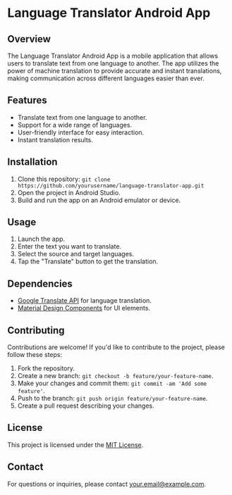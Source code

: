 # Language Translator Android App

## Overview

The Language Translator Android App is a mobile application that allows users to translate text from one language to another. The app utilizes the power of machine translation to provide accurate and instant translations, making communication across different languages easier than ever.

## Features

- Translate text from one language to another.
- Support for a wide range of languages.
- User-friendly interface for easy interaction.
- Instant translation results.


## Installation

1. Clone this repository: `git clone https://github.com/yourusername/language-translator-app.git`
2. Open the project in Android Studio.
3. Build and run the app on an Android emulator or device.

## Usage

1. Launch the app.
2. Enter the text you want to translate.
3. Select the source and target languages.
4. Tap the "Translate" button to get the translation.

## Dependencies

- [Google Translate API](https://cloud.google.com/translate) for language translation.
- [Material Design Components](https://material.io/components) for UI elements.

## Contributing

Contributions are welcome! If you'd like to contribute to the project, please follow these steps:

1. Fork the repository.
2. Create a new branch: `git checkout -b feature/your-feature-name`.
3. Make your changes and commit them: `git commit -am 'Add some feature'`.
4. Push to the branch: `git push origin feature/your-feature-name`.
5. Create a pull request describing your changes.

## License

This project is licensed under the [MIT License](LICENSE).

## Contact

For questions or inquiries, please contact [your.email@example.com](mailto:your.email@example.com).


